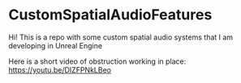 # CustomSpatialAudioFeatures
Hi! This is a repo with some custom spatial audio systems that I am developing in Unreal Engine 

Here is a short video of obstruction working in place: https://youtu.be/DIZFPNkLBeo 
